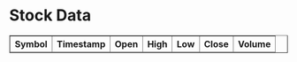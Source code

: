 <html>
<head>
    <title>Stock Data</title>
    <script src="https://code.jquery.com/jquery-3.6.0.min.js"></script>
    <style>
        .sortable {
            cursor: pointer;
        }
        .favorite {
            color: gold;
            cursor: pointer;
        }
    </style>
    <script>
        var favorites = [];
        function refreshTable() {
            var symbols = ["MSFT", "AAPL", "GOOGL", "AMZN", "TSLA", "META", "AMD"];  // Replace with your desired stock symbols
            var tableRows = [];
            symbols.forEach(function(symbol) {
                var settings = {
                    async: true,
                    crossDomain: true,
                    url: 'https://realstonks.p.rapidapi.com/' + symbol,
                    method: 'GET',
                    headers: {
                        'X-RapidAPI-Key': '24a738dc44msh1340883298de7f6p133977jsnb8399f963780',
                        'X-RapidAPI-Host': 'realstonks.p.rapidapi.com'
                    }
                };$.ajax(settings).done(function(response) {
                    var stockData = response[0]; // Assuming the response is an array with one item
                    var tableRow = {
                        symbol: stockData.symbol,
                        timestamp: stockData.timestamp,
                        open: stockData.open,
                        high: stockData.high,
                        low: stockData.low,
                        close: stockData.close,
                        volume: stockData.volume,
                        favorite: favorites.includes(stockData.symbol)
                    };
                    tableRows.push(tableRow);
                    // Render the table once all stocks have been processed
                    if (tableRows.length === symbols.length) {
                        renderTable(tableRows);
                    }
                }).fail(function() {
                    console.log('Failed to fetch stock data for symbol: ' + symbol);
                });
            });
        }
        function renderTable(tableRows) {
            var $tableBody = $('#stock-table tbody');$tableBody.empty();
            for (var i = 0; i < tableRows.length; i++) {
                var row = tableRows[i];
                var favoriteIcon = row.favorite ? '<span class="favorite" onclick="toggleFavorite(' + i + ')">&#9733;</span>' : '<span class="favorite" onclick="toggleFavorite(' + i + ')">&#9734;</span>';
                var tableRow = '<tr>' +
                    '<td>' + row.symbol + favoriteIcon + '</td>' +
                    '<td>' + row.timestamp + '</td>' +
                    '<td>' + row.open + '</td>' +
                    '<td>' + row.high + '</td>' +
                    '<td>' + row.low + '</td>' +
                    '<td>' + row.close + '</td>' +
                    '<td>' + row.volume + '</td>' +
                    '</tr>';$tableBody.append(tableRow);
            }
        }
        function toggleFavorite(rowIndex) {
            var $table = $('#stock-table');
            var $row = $table.find('tbody tr').eq(rowIndex);
            var stockName = $row.find('td').eq(0).text().trim();
            var $favoriteIcon = $row.find('.favorite');
            if ($favoriteIcon.hasClass('favorite')) {$favoriteIcon.removeClass('favorite').html('&#9734;');
                favorites = favorites.filter(function(favorite) {
                    return favorite !== stockName;
                });
            } else {$favoriteIcon.addClass('favorite').html('&#9733;');
                favorites.push(stockName);
            }
        }$(document).ready(function() {
            refreshTable();
        });
    </script>
</head>
<body>
    <h1>Stock Data</h1>
    <table id="stock-table" border="1">
        <thead>
            <tr>
                <th>Symbol</th>
                <th>Timestamp</th>
                <th>Open</th>
                <th>High</th>
                <th>Low</th>
                <th>Close</th>
                <th>Volume</th>
            </tr>
        </thead>
        <tbody></tbody>
    </table>
</body>
</html>